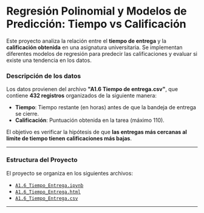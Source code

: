 # Regresión Polinomial y Modelos de Predicción: Tiempo vs Calificación

Este proyecto analiza la relación entre el **tiempo de entrega** y la **calificación obtenida** en una asignatura universitaria. Se implementan diferentes modelos de regresión para predecir las calificaciones y evaluar si existe una tendencia en los datos.

### Descripción de los datos

Los datos provienen del archivo **"A1.6 Tiempo de entrega.csv"**, que contiene **432 registros** organizados de la siguiente manera:

- **Tiempo**: Tiempo restante (en horas) antes de que la bandeja de entrega se cierre.
- **Calificación**: Puntuación obtenida en la tarea (máximo 110).

El objetivo es verificar la hipótesis de que **las entregas más cercanas al límite de tiempo tienen calificaciones más bajas**.

---

### Estructura del Proyecto

El proyecto se organiza en los siguientes archivos:

- [`A1.6_Tiempo_Entrega.ipynb`](./A1.6_Tiempo_Entrega.ipynb)
- [`A1.6_Tiempo_Entrega.html`](./A1.6_Tiempo_Entrega.html)
- [`A1.6_Tiempo_Entrega.csv`](./A1.6_Tiempo_Entrega.csv)

---
